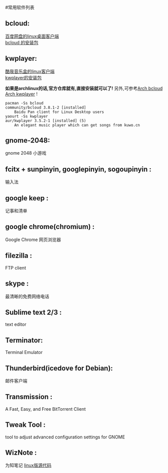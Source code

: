 #常用软件列表

## bcloud: 
[百度网盘的linux桌面客户端](https://github.com/LiuLang/bcloud)  
[bcloud 的安装包](https://github.com/LiuLang/bcloud-packages)

## kwplayer:
[酷我音乐盒的linux客户端](https://github.com/LiuLang/kwplayer)  
[kwplayer的安装包](https://github.com/LiuLang/kwplayer-packages)


**如果是archlinux的话,官方仓库就有,直接安装就可以了!** 另外,可参考[Arch bcloud](https://www.archlinux.org/packages/community/any/bcloud/) [Arch kwplayer](https://aur.archlinux.org/packages/kwplayer/) !

    pacman -Ss bcloud
    community/bcloud 3.8.1-2 [installed]
        Baidu Pan client for Linux Desktop users
    yaourt -Ss kwplayer
    aur/kwplayer 3.5.2-1 [installed] (5)
        An elegant music player which can get songs from kuwo.cn

## gnome-2048:
gnome 2048 小游戏

## fcitx + sunpinyin, googlepinyin, sogoupinyin :
输入法

## google keep :
记事和清单

## google chrome(chromium) :
Google Chrome 网页浏览器

## filezilla :
FTP client

## skype :
最清晰的免费网络电话

## Sublime text 2/3 : 
text editor

## Terminator:
Terminal Emulator

## Thunderbird(icedove for Debian):
邮件客户端

## Transmission :
A Fast, Easy, and Free BitTorrent Client

## Tweak Tool :
tool to adjust advanced configuration settings for GNOME

## WizNote :
为知笔记  [linux版源代码](https://github.com/WizTeam/WizQTClient)